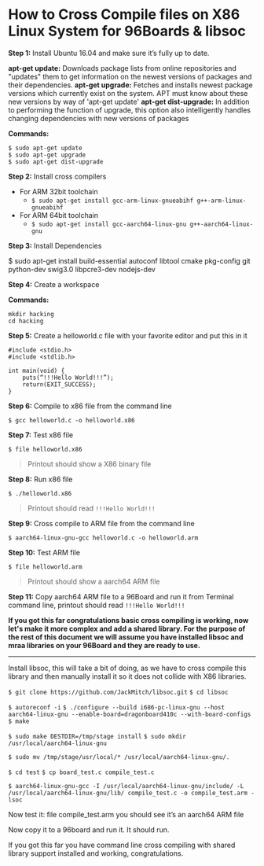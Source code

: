 # How to Cross Compile files on X86 Linux System for 96Boards & libsoc

**Step 1:** Install Ubuntu 16.04 and make sure it’s fully up to date.

**apt-get update:** Downloads package lists from online repositories and "updates" them to get information on the newest versions of packages and their dependencies.
**apt-get upgrade:** Fetches and installs newest package versions which currently exist on the system. APT must know about these new versions by way of 'apt-get update'
**apt-get dist-upgrade:** In addition to performing the function of upgrade, this option also intelligently handles changing dependencies with new versions of packages

**Commands:**

```shell
$ sudo apt-get update
$ sudo apt-get upgrade
$ sudo apt-get dist-upgrade
```

**Step 2:** Install cross compilers

- For ARM 32bit toolchain
   - `$ sudo apt-get install gcc-arm-linux-gnueabihf g++-arm-linux-gnueabihf`
- For ARM 64bit toolchain
   - `$ sudo apt-get install gcc-aarch64-linux-gnu g++-aarch64-linux-gnu`

**Step 3:** Install Dependencies

$ sudo apt-get install build-essential autoconf libtool cmake pkg-config git python-dev swig3.0 libpcre3-dev nodejs-dev

**Step 4:** Create a workspace

**Commands:**

```shell
mkdir hacking
cd hacking
```

**Step 5:** Create a helloworld.c file with your favorite editor and put this in it

```shell
#include <stdio.h>
#include <stdlib.h>

int main(void) {
	puts(“!!!Hello World!!!”);
	return(EXIT_SUCCESS);
}
```

**Step 6:** Compile to x86 file from the command line

`$ gcc helloworld.c -o helloworld.x86`

**Step 7:** Test x86 file

`$ file helloworld.x86`

> Printout should show a X86 binary file

**Step 8:** Run x86 file

`$ ./helloworld.x86`

> Printout should read `!!!Hello World!!!`

**Step 9:** Cross compile to ARM file from the command line

`$ aarch64-linux-gnu-gcc helloworld.c -o helloworld.arm`

**Step 10:** Test ARM file
 
`$ file helloworld.arm`

> Printout should show a aarch64 ARM file

**Step 11:** Copy aarch64 ARM file to a 96Board and run it from Terminal command line, printout should read `!!!Hello World!!!`

**If you got this far congratulations basic cross compiling is working, now let's make it more complex and add a shared library.
For the purpose of the rest of this document we will assume you have installed libsoc and mraa libraries on your 96Board and they are ready to use.**

***

Install libsoc, this will take a bit of doing, as we have to cross compile this library and then manually install it so it does not collide with X86 libraries.

`$ git clone https://github.com/JackMitch/libsoc.git`
`$ cd libsoc`

`$ autoreconf -i`
`$ ./configure --build i686-pc-linux-gnu --host aarch64-linux-gnu --enable-board=dragonboard410c --with-board-configs`
`$ make`

`$ sudo make DESTDIR=/tmp/stage install`
`$ sudo mkdir /usr/local/aarch64-linux-gnu`

`$ sudo mv /tmp/stage/usr/local/* /usr/local/aarch64-linux-gnu/.`

`$ cd test`
`$ cp board_test.c compile_test.c`

`$ aarch64-linux-gnu-gcc -I /usr/local/aarch64-linux-gnu/include/ -L /usr/local/aarch64-linux-gnu/lib/ compile_test.c -o compile_test.arm -lsoc`

Now test it: file compile_test.arm you should see it’s an aarch64 ARM file

Now copy it to a 96board and run it.  It should run.

If you got this far you have command line cross compiling with shared library support installed and working, congratulations.

